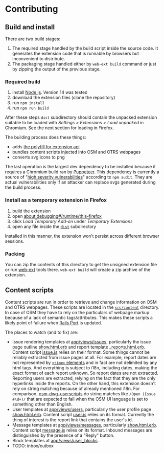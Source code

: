 # Contributing

## Build and install

There are two build stages:

1. The required stage handled by the build script inside the source code. It generates the extension code that is runnable by browsers but inconvenient to distribute.
2. The packaging stage handled either by `web-ext build` command or just by zipping the output of the previous stage.

### Required build

1. install [Node.js](https://nodejs.org/). Version 14 was tested
2. download the extension files (clone the repository)
3. run `npm install`
4. run `npm run build`

After these steps `dist` subdirectory should contain the unpacked extension suitable to be loaded with *Settings > Extensions > Load unpacked* in Chromium. See the next section for loading in Firefox.

The building process does these things:

- adds [the polyfill for extension api](https://github.com/mozilla/webextension-polyfill)
- bundles content scripts injected into OSM and OTRS webpages
- converts svg icons to png

The last operation is the largest dev dependency to be installed because it requires a Chromium build ran by [Puppeteer](https://github.com/puppeteer/puppeteer). This dependency is currently a source of "[high severity vulnerabilities](https://github.com/advisories/GHSA-jv7g-9g6q-cxvw)" according to `npm audit`. They are actual vulnerabilities only if an attacker can replace svgs generated during the build process.

### Install as a temporary extension in Firefox

1. build the extension
2. open [about:debugging#/runtime/this-firefox](about:debugging#/runtime/this-firefox)
3. click *Load Temporary Add-on* under *Temporary Extensions*
4. open any file inside the [`dist`](./dist) subdirectory

Installed in this manner, the extension won't persist across different browser sessions.

### Packing

You can zip the contents of this directory to get the unsigned extension file or run [web-ext](https://github.com/mozilla/web-ext) tools there. `web-ext build` will create a zip archive of the extension.

## Content scripts

Content scripts are run in order to retrieve and change information on OSM and OTRS webpages. These scripts are located in the [`src/content`](./src/content) directory. In case of OSM they have to rely on the particulars of webpage markup because of a lack of semantic tags/attributes. This makes these scripts a likely point of failure when [Rails Port](https://github.com/openstreetmap/openstreetmap-website) is updated.

The places to watch (and to fix) are:

- Issue rendering templates at [app/views/issues](https://github.com/openstreetmap/openstreetmap-website/tree/master/app/views/issues), particularly the issue page outline [show.html.erb](https://github.com/openstreetmap/openstreetmap-website/blob/master/app/views/issues/show.html.erb) and report template [_reports.html.erb](https://github.com/openstreetmap/openstreetmap-website/blob/master/app/views/issues/_reports.html.erb). Content script [issue.js](./src/content/issue.js) relies on their format. Some things cannot be reliably extracted from issue pages at all. For example, report dates are not represented by [`<time>` elements](https://developer.mozilla.org/en-US/docs/Web/HTML/Element/time) and in fact are not delimited by any html tags. And everything is subject to i18n, including dates, making the exact format of each report unknown. So report dates are not extracted. Reporting users are extracted, relying on the fact that they are the only hyperlinks inside the reports. On the other hand, this extension doesn't rely on string matching because of already mentioned i18n. For comparison, [osm-dwg-userscripts] do string matches like `/Open (Issue #\d+)/` that are expected to fail when the OSM UI language is set to something other than English.
- User templates at [app/views/users](https://github.com/openstreetmap/openstreetmap-website/tree/master/app/views/users), particularly the user profile page [show.html.erb](https://github.com/openstreetmap/openstreetmap-website/blob/master/app/views/users/show.html.erb). Content script [user.js](./src/content/user.js) relies on its format. Currently the thing of interest is the report link that contains the user's id.
- Message templates at [app/views/messages](https://github.com/openstreetmap/openstreetmap-website/tree/master/app/views/messages), particularly [show.html.erb](https://github.com/openstreetmap/openstreetmap-website/blob/master/app/views/messages/show.html.erb). Content script [message.js](./src/content/message.js) relies on its format. Inbound messages are distinguished by the presence of a "Reply" button.
- Block templates at [app/views/user_blocks](app/views/user_blocks/).
- TODO: inbox/outbox

[osm-dwg-userscripts]: https://github.com/woodpeck/osm-dwg-userscripts
